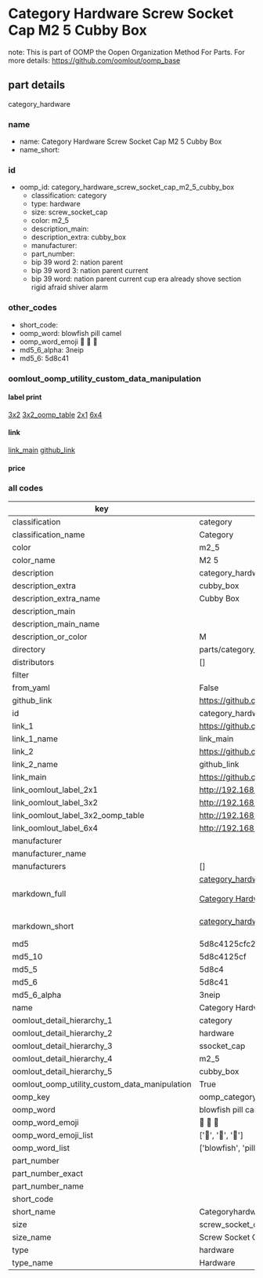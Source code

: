 # Category Hardware Screw Socket Cap M2 5 Cubby Box  

note: This is part of OOMP the Oopen Organization Method For Parts. For more details: https://github.com/oomlout/oomp_base

##  part details



category_hardware

### name
* name: Category Hardware Screw Socket Cap M2 5 Cubby Box
* name_short: 
### id
* oomp_id: category_hardware_screw_socket_cap_m2_5_cubby_box
  * classification: category
  * type: hardware
  * size: screw_socket_cap
  * color: m2_5
  * description_main: 
  * description_extra: cubby_box
  * manufacturer: 
  * part_number: 
  * bip 39 word 2: nation parent
  * bip 39 word 3: nation parent current
  * bip 39 word: nation parent current cup era already shove section rigid afraid shiver alarm

### other_codes
* short_code: 
* oomp_word: blowfish pill camel
* oomp_word_emoji :blowfish: :pill: :camel:
* md5_6_alpha: 3neip
* md5_6: 5d8c41






### oomlout_oomp_utility_custom_data_manipulation
#### label print
[3x2](http://192.168.1.245:1112/?label=oomp%203neip)
[3x2_oomp_table](http://192.168.1.107:1112/?label=oomp%203neip)
[2x1](http://192.168.1.242:1112/?label=oomp%203neip)
[6x4](http://192.168.1.55:1112/?label=oomp%203neip)    

#### link

[link_main](https://github.com/oomlout/oomlout_oomp_current_version_messy/tree/main/parts/category_hardware_screw_socket_cap_m2_5_cubby_box) [github_link](https://github.com/oomlout/oomlout_oomp_part_src/tree/main/parts/category_hardware_screw_socket_cap_m2_5_cubby_box)                             

#### price







### all codes 
| key | value |  
| --- | --- |  
| classification | category |  
| classification_name | Category |  
| color | m2_5 |  
| color_name | M2 5 |  
| description | category_hardware |  
| description_extra | cubby_box |  
| description_extra_name | Cubby Box |  
| description_main |  |  
| description_main_name |  |  
| description_or_color | M  |  
| directory | parts/category_hardware_screw_socket_cap_m2_5_cubby_box |  
| distributors | [] |  
| filter |  |  
| from_yaml | False |  
| github_link | https://github.com/oomlout/oomlout_oomp_part_src/tree/main/parts/category_hardware_screw_socket_cap_m2_5_cubby_box |  
| id | category_hardware_screw_socket_cap_m2_5_cubby_box |  
| link_1 | https://github.com/oomlout/oomlout_oomp_current_version_messy/tree/main/parts/category_hardware_screw_socket_cap_m2_5_cubby_box |  
| link_1_name | link_main |  
| link_2 | https://github.com/oomlout/oomlout_oomp_part_src/tree/main/parts/category_hardware_screw_socket_cap_m2_5_cubby_box |  
| link_2_name | github_link |  
| link_main | https://github.com/oomlout/oomlout_oomp_current_version_messy/tree/main/parts/category_hardware_screw_socket_cap_m2_5_cubby_box |  
| link_oomlout_label_2x1 | http://192.168.1.242:1112/?label=oomp%203neip |  
| link_oomlout_label_3x2 | http://192.168.1.245:1112/?label=oomp%203neip |  
| link_oomlout_label_3x2_oomp_table | http://192.168.1.107:1112/?label=oomp%203neip |  
| link_oomlout_label_6x4 | http://192.168.1.55:1112/?label=oomp%203neip |  
| manufacturer |  |  
| manufacturer_name |  |  
| manufacturers | [] |  
| markdown_full | [category_hardware_screw_socket_cap_m2_5_cubby_box](https://github.com/oomlout/oomlout_oomp_current_version_messy/tree/main/parts/category_hardware_screw_socket_cap_m2_5_cubby_box)<br>[](https://github.com/oomlout/oomlout_oomp_current_version_messy/tree/main/parts/category_hardware_screw_socket_cap_m2_5_cubby_box)<br>[Category Hardware Screw Socket Cap M2 5 Cubby Box](https://github.com/oomlout/oomlout_oomp_current_version_messy/tree/main/parts/category_hardware_screw_socket_cap_m2_5_cubby_box)<br><br> |  
| markdown_short | [category_hardware_screw_socket_cap_m2_5_cubby_box](https://github.com/oomlout/oomlout_oomp_current_version_messy/tree/main/parts/category_hardware_screw_socket_cap_m2_5_cubby_box)<br><br> |  
| md5 | 5d8c4125cfc2b8e01ca6235a6c280c9a |  
| md5_10 | 5d8c4125cf |  
| md5_5 | 5d8c4 |  
| md5_6 | 5d8c41 |  
| md5_6_alpha | 3neip |  
| name | Category Hardware Screw Socket Cap M2 5 Cubby Box |  
| oomlout_detail_hierarchy_1 | category |  
| oomlout_detail_hierarchy_2 | hardware |  
| oomlout_detail_hierarchy_3 | ssocket_cap |  
| oomlout_detail_hierarchy_4 | m2_5 |  
| oomlout_detail_hierarchy_5 | cubby_box |  
| oomlout_oomp_utility_custom_data_manipulation | True |  
| oomp_key | oomp_category_hardware_screw_socket_cap_m2_5_cubby_box |  
| oomp_word | blowfish pill camel |  
| oomp_word_emoji | :blowfish: :pill: :camel: |  
| oomp_word_emoji_list | [':blowfish:', ':pill:', ':camel:'] |  
| oomp_word_list | ['blowfish', 'pill', 'camel'] |  
| part_number |  |  
| part_number_exact |  |  
| part_number_name |  |  
| short_code |  |  
| short_name | Categoryhardware |  
| size | screw_socket_cap |  
| size_name | Screw Socket Cap |  
| type | hardware |  
| type_name | Hardware |  

